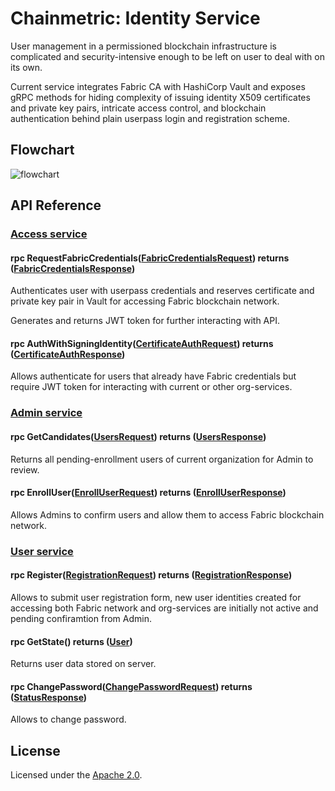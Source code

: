 # Chainmetric: Identity Service

User management in a permissioned blockchain infrastructure is complicated and security-intensive enough to be left on user to deal with on its own.

Current service integrates Fabric CA with HashiCorp Vault and exposes gRPC methods for hiding complexity of issuing identity X509 certificates and private key pairs, intricate access control, and blockchain authentication behind plain userpass login and registration scheme.

## Flowchart

![flowchart]

[flowchart]: https://github.com/timoth-y/chainmetric-network/blob/main/docs/identity-service-flowchart.png?raw=true

## API Reference

### [Access service](https://github.com/timoth-y/chainmetric-network/blob/main/orgservices/identity/api/rpc/access_grpc.proto)
#### rpc RequestFabricCredentials([FabricCredentialsRequest](https://github.com/timoth-y/chainmetric-network/blob/main/orgservices/identity/api/presenter/access.proto#L10)) returns ([FabricCredentialsResponse](https://github.com/timoth-y/chainmetric-network/blob/main/orgservices/identity/api/presenter/access.proto#L15))

Authenticates user with userpass credentials and reserves certificate and private key pair in Vault for accessing Fabric blockchain network.

Generates and returns JWT token for further interacting with API.

#### rpc AuthWithSigningIdentity([CertificateAuthRequest](https://github.com/timoth-y/chainmetric-network/blob/main/orgservices/identity/api/presenter/access.proto#L30)) returns ([CertificateAuthResponse](https://github.com/timoth-y/chainmetric-network/blob/main/orgservices/identity/api/presenter/access.proto#L35))

Allows authenticate for users that already have Fabric credentials but require JWT token for interacting with current or other org-services.

### [Admin service](https://github.com/timoth-y/chainmetric-network/blob/main/orgservices/identity/api/rpc/admin_grpc.proto)
#### rpc GetCandidates([UsersRequest](https://github.com/timoth-y/chainmetric-network/blob/main/orgservices/identity/api/presenter/user.proto#L24)) returns ([UsersResponse](https://github.com/timoth-y/chainmetric-network/blob/main/orgservices/identity/api/presenter/user.proto#L26))

Returns all pending-enrollment users of current organization for Admin to review.

#### rpc EnrollUser([EnrollUserRequest](https://github.com/timoth-y/chainmetric-network/blob/main/orgservices/identity/api/presenter/admin.proto#L10)) returns ([EnrollUserResponse](https://github.com/timoth-y/chainmetric-network/blob/main/orgservices/identity/api/presenter/admin.proto#L16))

Allows Admins to confirm users and allow them to access Fabric blockchain network.

### [User service](https://github.com/timoth-y/chainmetric-network/blob/main/orgservices/identity/api/rpc/user_grpc.proto)

#### rpc Register([RegistrationRequest](https://github.com/timoth-y/chainmetric-network/blob/main/orgservices/identity/api/presenter/user.proto#L33)) returns ([RegistrationResponse](https://github.com/timoth-y/chainmetric-network/blob/main/orgservices/identity/api/presenter/user.proto#L39))
Allows to submit user registration form, new user identities created for accessing both Fabric network and org-services are initially not active and pending confiramtion from Admin.

#### rpc GetState() returns ([User](https://github.com/timoth-y/chainmetric-network/blob/main/orgservices/identity/api/presenter/user.proto#L10))

Returns user data stored on server.

#### rpc ChangePassword([ChangePasswordRequest](https://github.com/timoth-y/chainmetric-network/blob/main/orgservices/identity/api/presenter/user.proto#L46)) returns ([StatusResponse](https://github.com/timoth-y/chainmetric-network/blob/main/orgservices/shared/proto/status.proto))

Allows to change password.

## License

Licensed under the [Apache 2.0](https://github.com/timoth-y/chainmetric-network/blob/main/LICENSE).
